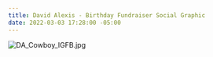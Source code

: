 ```yaml
---
title: David Alexis - Birthday Fundraiser Social Graphic
date: 2022-03-03 17:28:00 -05:00
---
```


![DA_Cowboy_IGFB.jpg](/uploads/DA_Cowboy_IGFB.jpg)